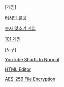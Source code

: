 [게임]

[러시안 룰렛](https://githubkorean.github.io/html/?러시안%20룰렛/러시안%20룰렛.html)

[숫자 맞추기 게임](https://githubkorean.github.io/html/?2진법%20맞추기/2진법%20맞추기.html)

[101 게임](https://githubkorean.github.io/html/?101%20게임/101%20게임.html)

[도구]

[YouTube Shorts to Normal](https://githubkorean.github.io/html/?YouTube%20Shorts%20to%20Normal/YouTube%20Shorts%20to%20Normal.html)

[HTML Editor](https://githubkorean.github.io/HTML-Editor/)

[AES-256 File Encryption](https://githubkorean.github.io/html/?AES-256%20File%20Encryption/AES-256%20File%20Encryption.html)
